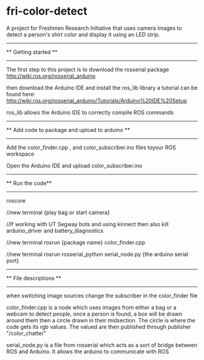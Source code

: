 # fri-color-detect
A project for Freshmen Research Initiative that uses camera images to detect a person's shirt color and display it using an LED strip.

*********************
** Getting started **
*********************
The first step to this project is to download the rosserial package http://wiki.ros.org/rosserial_arduino

then download the Arduino IDE and install the ros_lib library a tutorial can be found here: 
http://wiki.ros.org/rosserial_arduino/Tutorials/Arduino%20IDE%20Setup

ros_lib allows the Arduino IDE to correctly compile ROS commands 

***********************************************
** Add code to package and upload to arduino **
***********************************************
Add the color_finder.cpp , and color_subscriber.ino files toyour ROS workspace

Open the Arduino IDE and upload color_subscriber.ino

*****************
** Run the code**
*****************
roscore

//new terminal
{play bag or start camera}

//If working with UT Segway bots and using kinnect then also kill arduino_driver and battery_diagnostics

//new terminal
rosrun {package name} color_finder.cpp

//new terminal
rosrun rosserial_python serial_node.py {the arduino serial port}

***********************
** File descriptions **
***********************
when switching image sources change the subscriber in the color_finder file

color_finder.cpp is a node which uses images from either a bag or a webcam to detect people, once a person is found, 
a box will be drawn around them then a circle drawn in their midsection. The circle is where the code gets its rgb values.
The valued are then published through publisher "/color_chatter"

serial_node.py is a file from rosserial which acts as a sort of bridge between ROS and Arduino. It allows the arduino to communicate with ROS

